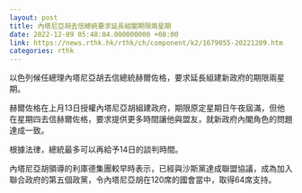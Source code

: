 ```yaml
---
layout: post
title: 內塔尼亞胡去信總統要求延長組閣期限兩星期
date: 2022-12-09 05:48:04.000000000 +08:00
link: https://news.rthk.hk/rthk/ch/component/k2/1679055-20221209.htm
categories: rthk
---
```


以色列候任總理內塔尼亞胡去信總統赫爾佐格，要求延長組建新政府的期限兩星期。

赫爾佐格在上月13日授權內塔尼亞胡組建政府，期限原定星期日午夜屆滿，但他在星期四去信赫爾佐格，要求提供更多時間讓他與盟友，就新政府內閣角色的問題達成一致。

根據法律，總統最多可以再給予14日的談判時間。

內塔尼亞胡領導的利庫德集團較早時表示，已經與沙斯黨達成聯盟協議，成為加入聯合政府的第五個政黨，令內塔尼亞胡在120席的國會當中，取得64席支持。
